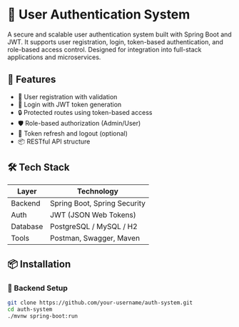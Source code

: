 # 🔐 User Authentication System

A secure and scalable user authentication system built with Spring Boot and JWT. It supports user registration, login, token-based authentication, and role-based access control. Designed for integration into full-stack applications and microservices.

## 🚀 Features

- 📝 User registration with validation  
- 🔑 Login with JWT token generation  
- 🔒 Protected routes using token-based access  
- 🛡 Role-based authorization (Admin/User)  
- 🔁 Token refresh and logout (optional)  
- 📦 RESTful API structure

## 🛠 Tech Stack

| Layer       | Technology             |
|-------------|------------------------|
| Backend     | Spring Boot, Spring Security  
| Auth        | JWT (JSON Web Tokens)  
| Database    | PostgreSQL / MySQL / H2  
| Tools       | Postman, Swagger, Maven

## 📦 Installation

### 🔧 Backend Setup

```bash
git clone https://github.com/your-username/auth-system.git
cd auth-system
./mvnw spring-boot:run
